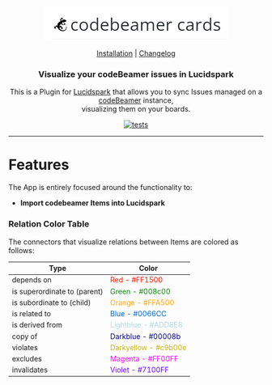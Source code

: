 <p align="center">
   <img src="readmeImg/codebeamer-cards.png" alt="codebeamer cards"/>
</p>

<p align="center">
  <a href="https://github.com/codeBeamer-Extensions-and-Addons/codebeamer-miro/blob/refactor/react#installation">Installation</a> |
  <a href="https://github.com/codeBeamer-Extensions-and-Addons/codebeamer-miro/blob/refactor/react/CHANGELOG.md">Changelog</a>
</p>

<h3 align="center">Visualize your codeBeamer issues in Lucidspark</h3>

<p align="center">
    This is a Plugin for <a href="https://lucidspark.com">Lucidspark</a> that allows you to sync Issues managed on a <a href="https://codebeamer.com">codeBeamer</a> instance, <br/> visualizing them on your boards.
</p>

<p align="center">
<a href="[https://www.npmjs.com/package/cypress](https://dashboard.cypress.io/projects/cumqrv/runs)">
    <img src="https://img.shields.io/endpoint?url=https://dashboard.cypress.io/badge/detailed/cumqrv&style=flat&logo=cypress" alt="tests"/>
 </a>
</p>

---

# Features

The App is entirely focused around the functionality to:

-   **Import codebeamer Items into Lucidspark**

### Relation Color Table

The connectors that visualize relations between Items are colored as follows:

| Type                         | Color                                                     |
| ---------------------------- | --------------------------------------------------------- |
| depends on                   | <span style="color: #FF1500;">Red - #FF1500</span>        |
| is superordinate to (parent) | <span style="color: #008c00;">Green - #008c00</span>      |
| is subordinate to (child)    | <span style="color: #FFA500;">Orange - #FFA500</span>     |
| is related to                | <span style="color: #0066CC;">Blue - #0066CC</span>       |
| is derived from              | <span style="color: #ADD8E8;">Lightblue - #ADD8E8</span>  |
| copy of                      | <span style="color: #00008b;">Darkblue - #00008b</span>   |
| violates                     | <span style="color: #c9b00e;">Darkyellow - #c9b00e</span> |
| excludes                     | <span style="color: #FF00FF;">Magenta - #FF00FF</span>    |
| invalidates                  | <span style="color: #7100FF;">Violet - #7100FF</span>     |

